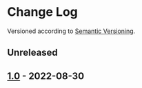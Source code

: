 # Change Log

Versioned according to [Semantic Versioning](http://semver.org/).

## Unreleased

## [1.0] - 2022-08-30

<!-- link-labels -->
[1.0]: ../../compare/HEAD...v1.0
